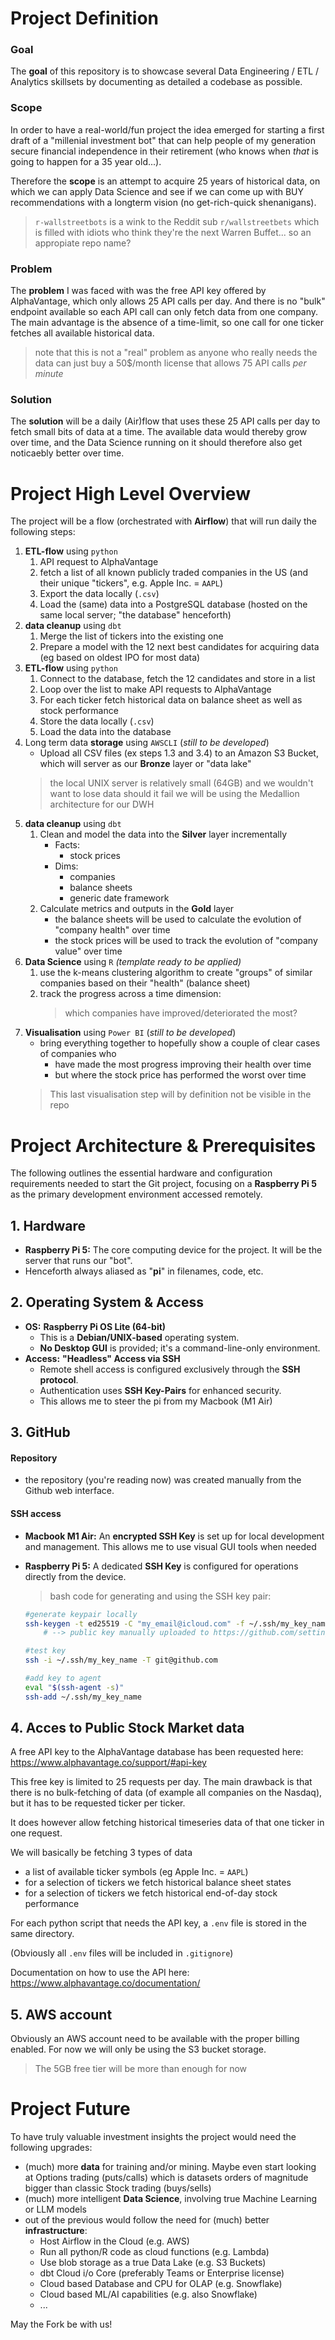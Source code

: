 # Project Definition
### Goal
The **goal** of this repository is to showcase several Data Engineering / ETL / Analytics skillsets by documenting as detailed a codebase as possible.
### Scope
In order to have a real-world/fun project the idea emerged for starting a first draft of a "millenial investment bot" that can help people of my generation secure financial independence in their retirement (who knows when *that* is going to happen for a 35 year old...).

Therefore the **scope** is an attempt to acquire 25 years of historical data, on which we can apply Data Science and see if we can come up with BUY recommendations with a longterm vision (no get-rich-quick shenanigans).
>`r-wallstreetbots` is a wink to the Reddit sub `r/wallstreetbets` which is filled with idiots who think they're the next Warren Buffet... so an appropiate repo name?
### Problem
The **problem** I was faced with was the free API key offered by AlphaVantage, which only allows 25 API calls per day. And there is no "bulk" endpoint available so each API call can only fetch data from one company. The main advantage is the absence of a time-limit, so one call for one ticker fetches all available historical data.
>note that this is not a "real" problem as anyone who really needs the data can just buy a 50$/month license that allows 75 API calls *per minute*
### Solution
The **solution** will be a daily (Air)flow that uses these 25 API calls per day to fetch small bits of data at a time. The available data would thereby grow over time, and the Data Science running on it should therefore also get noticaebly better over time.

# Project High Level Overview
The project will be a flow (orchestrated with **Airflow**) that will run daily the following steps:
1. **ETL-flow** using `python`
	1. API request to AlphaVantage
	2. fetch a list of all known publicly traded companies in the US (and their unique "tickers", e.g. Apple Inc. = `AAPL`)
	3. Export the data locally (`.csv`)
	4. Load the (same) data into a PostgreSQL database (hosted on the same local server; "the database" henceforth)
2. **data cleanup** using `dbt`
	1. Merge the list of tickers into the existing one
	2. Prepare a model with the 12 next best candidates for acquiring data (eg based on oldest IPO for most data)
3. **ETL-flow** using `python`
	1. Connect to the database, fetch the 12 candidates and store in a list
	2. Loop over the list to make API requests to AlphaVantage
	3. For each ticker fetch historical data on balance sheet as well as stock performance
	4. Store the data locally (`.csv`)
	5. Load the data into the database
4. Long term data **storage** using `AWSCLI` (*still to be developed*)
	- Upload all CSV files (ex steps 1.3 and 3.4) to an Amazon S3 Bucket, which will server as our **Bronze** layer or "data lake"
	>the local UNIX server is relatively small (64GB) and we wouldn't want to lose data should it fail
 	>we will be using the Medallion architecture for our DWH
5. **data cleanup** using `dbt`
	1. Clean and model the data into the **Silver** layer incrementally
		- Facts:
			- stock prices
		- Dims:
			- companies
			- balance sheets
			- generic date framework
	2. Calculate metrics and outputs in the **Gold** layer
		- the balance sheets will be used to calculate the evolution of "company health" over time
		- the stock prices will be used to track the evolution of "company value" over time
6. **Data Science** using `R` *(template ready to be applied)*
	1. use the k-means clustering algorithm to create "groups" of similar companies based on their "health" (balance sheet)
	2. track the progress across a time dimension:
		>which companies have improved/deteriorated the most?
7. **Visualisation** using `Power BI` (*still to be developed*)
	- bring everything together to hopefully show a couple of clear cases of companies who
		- have made the most progress improving their health over time
		- but where the stock price has performed the worst over time
	>This last visualisation step will by definition not be visible in the repo

# Project Architecture & Prerequisites
The following outlines the essential hardware and configuration requirements needed to start the Git project, focusing on a **Raspberry Pi 5** as the primary development environment accessed remotely.

## 1. Hardware
* **Raspberry Pi 5:** The core computing device for the project. It will be the server that runs our "bot".
* Henceforth always aliased as "**pi**" in filenames, code, etc.

## 2. Operating System & Access
* **OS:** **Raspberry Pi OS Lite (64-bit)**
    * This is a **Debian/UNIX-based** operating system.
    * **No Desktop GUI** is provided; it's a command-line-only environment.
* **Access:** **"Headless" Access via SSH**
    * Remote shell access is configured exclusively through the **SSH protocol**.
    * Authentication uses **SSH Key-Pairs** for enhanced security.
    * This allows me to steer the pi from my Macbook (M1 Air)

## 3. GitHub
#### Repository
* the repository (you're reading now) was created manually from the Github web interface.
#### SSH access
* **Macbook M1 Air:** An **encrypted SSH Key** is set up for local development and management. This allows me to use visual GUI tools when needed
* **Raspberry Pi 5:** A dedicated **SSH Key** is configured for operations directly from the device.

   >bash code for generating and using the SSH key pair:
   ```bash
   #generate keypair locally
   ssh-keygen -t ed25519 -C "my_email@icloud.com" -f ~/.ssh/my_key_name
       # --> public key manually uploaded to https://github.com/settings/keys
   
   #test key
   ssh -i ~/.ssh/my_key_name -T git@github.com
   
   #add key to agent
   eval "$(ssh-agent -s)"
   ssh-add ~/.ssh/my_key_name
   ```

## 4. Acces to Public Stock Market data
A free API key to the AlphaVantage database has been requested here:
https://www.alphavantage.co/support/#api-key

This free key is limited to 25 requests per day. The main drawback is that there is no bulk-fetching of data (of example all companies on the Nasdaq), but it has to be requested ticker per ticker.

It does however allow fetching historical timeseries data of that one ticker in one request.

We will basically be fetching 3 types of data
- a list of available ticker symbols (eg Apple Inc. = `AAPL`)
- for a selection of tickers we fetch historical balance sheet states
- for a selection of tickers we fetch historical end-of-day stock performance

For each python script that needs the API key, a `.env` file is stored in the same directory.

(Obviously all `.env` files will be included in `.gitignore`)

Documentation on how to use the API here:
https://www.alphavantage.co/documentation/

## 5. AWS account
Obviously an AWS account need to be available with the proper billing enabled. For now we will only be using the S3 bucket storage.
> The 5GB free tier will be more than enough for now

# Project Future
To have truly valuable investment insights the project would need the following upgrades:
- (much) more **data** for training and/or mining. Maybe even start looking at Options trading (puts/calls) which is datasets orders of magnitude bigger than classic Stock trading (buys/sells)
- (much) more intelligent **Data Science**, involving true Machine Learning or LLM models
- out of the previous would follow the need for (much) better **infrastructure**:
	- Host Airflow in the Cloud (e.g. AWS)
	- Run all python/R code as cloud functions (e.g. Lambda)
	- Use blob storage as a true Data Lake (e.g. S3 Buckets)
	- dbt Cloud i/o Core (preferably Teams or Enterprise license)
	- Cloud based Database and CPU for OLAP (e.g. Snowflake)
	- Cloud based ML/AI capabilities (e.g. also Snowflake)
	- ...

May the Fork be with us!

